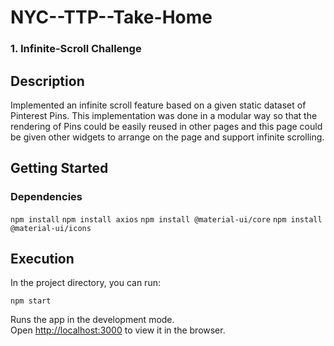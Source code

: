 # NYC--TTP--Take-Home
### 1. Infinite-Scroll Challenge

## Description
Implemented an infinite scroll feature based on a given static dataset of Pinterest Pins. This implementation was done in a modular way so that the rendering of Pins
could be easily reused in other pages and this page could be given other widgets to arrange on the page and support infinite scrolling.

## Getting Started

### Dependencies
`npm install`
`npm install axios`
`npm install @material-ui/core`
`npm install @material-ui/icons`

## Execution
In the project directory, you can run:

 `npm start`

Runs the app in the development mode.\
Open [http://localhost:3000](http://localhost:3000) to view it in the browser.
 
